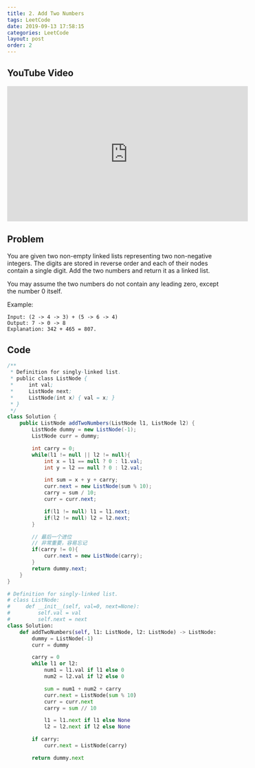 ```yaml
---
title: 2. Add Two Numbers
tags: LeetCode
date: 2019-09-13 17:58:15
categories: LeetCode
layout: post
order: 2
---
```


## YouTube Video

<iframe width="560" height="315" src="https://www.youtube.com/embed/SeBLjY58iY8" frameborder="0" allow="accelerometer; autoplay; encrypted-media; gyroscope; picture-in-picture" allowfullscreen></iframe>

## Problem

You are given two non-empty linked lists representing two non-negative integers. The digits are stored in reverse order and each of their nodes contain a single digit. Add the two numbers and return it as a linked list.

You may assume the two numbers do not contain any leading zero, except the number 0 itself.

Example:

```
Input: (2 -> 4 -> 3) + (5 -> 6 -> 4)
Output: 7 -> 0 -> 8
Explanation: 342 + 465 = 807.
```

## Code

```java
/**
 * Definition for singly-linked list.
 * public class ListNode {
 *     int val;
 *     ListNode next;
 *     ListNode(int x) { val = x; }
 * }
 */
class Solution {
    public ListNode addTwoNumbers(ListNode l1, ListNode l2) {
        ListNode dummy = new ListNode(-1);
        ListNode curr = dummy;

        int carry = 0;
        while(l1 != null || l2 != null){
            int x = l1 == null ? 0 : l1.val;
            int y = l2 == null ? 0 : l2.val;

            int sum = x + y + carry;
            curr.next = new ListNode(sum % 10);
            carry = sum / 10;
            curr = curr.next;

            if(l1 != null) l1 = l1.next;
            if(l2 != null) l2 = l2.next;
        }

        // 最后一个进位
  	    // 非常重要，容易忘记
        if(carry != 0){
            curr.next = new ListNode(carry);
        }
        return dummy.next;
    }
}
```

```python
# Definition for singly-linked list.
# class ListNode:
#     def __init__(self, val=0, next=None):
#         self.val = val
#         self.next = next
class Solution:
    def addTwoNumbers(self, l1: ListNode, l2: ListNode) -> ListNode:
        dummy = ListNode(-1)
        curr = dummy

        carry = 0
        while l1 or l2:
            num1 = l1.val if l1 else 0
            num2 = l2.val if l2 else 0

            sum = num1 + num2 + carry
            curr.next = ListNode(sum % 10)
            curr = curr.next
            carry = sum // 10

            l1 = l1.next if l1 else None
            l2 = l2.next if l2 else None

        if carry:
            curr.next = ListNode(carry)

        return dummy.next

```
